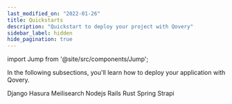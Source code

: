 ```yaml
---
last_modified_on: "2022-01-26"
title: Quickstarts
description: "Quickstart to deploy your project with Qovery"
sidebar_label: hidden
hide_pagination: true
---
```


import Jump from '@site/src/components/Jump';

In the following subsections, you'll learn how to deploy your application with Qovery.

<Jump to="/docs/using-qovery/quickstart/django/">Django</Jump>
<Jump to="/docs/using-qovery/quickstart/hasura/">Hasura</Jump>
<Jump to="/docs/using-qovery/quickstart/meilisearch/">Meilisearch</Jump>
<Jump to="/docs/using-qovery/quickstart/nodejs/">Nodejs</Jump>
<Jump to="/docs/using-qovery/quickstart/rails/">Rails</Jump>
<Jump to="/docs/using-qovery/quickstart/rust/">Rust</Jump>
<Jump to="/docs/using-qovery/quickstart/spring/">Spring</Jump>
<Jump to="/docs/using-qovery/quickstart/strapi/">Strapi</Jump>



